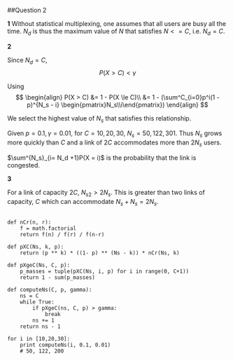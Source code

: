 ##Question 2

**1**
Without statistical multiplexing, one assumes that all users are busy all the time. $N_d$ is thus the maximum value of $N$ that satisfies $N <= C$, i.e. $N_d = C$.

**2**

Since $N_d = C$,
$$P(X > C) < \gamma$$

Using
$$
\begin{align}
P(X > C) &= 1 - P(X \le C)\\
&= 1 - (\sum^C_{i=0}p^i(1 - p)^{N_s - i}
\begin{pmatrix}N_s\\i\end{pmatrix})
\end{align}
$$

We select the highest value of $N_s$ that satisfies this relationship.

Given $p = 0.1, \gamma = 0.01$,
for $C = 10,20,30$, $N_s = 50,  122, 301$. Thus $N_s$ grows more quickly than $C$ and a link of $2C$ accommodates more than $2N_s$ users.

$\sum^{N_s}_{i= N_d +1}P(X = i)$ is the probability that the link is congested.

**3**

For a link of capacity $2C$, $N_{s2} > 2N_s$. This is greater than two links of capacity, $C$ which can accommodate $N_s + N_s = 2N_s$.

```import math

def nCr(n, r):
    f = math.factorial
    return f(n) / f(r) / f(n-r)

def pXC(Ns, k, p):
    return (p ** k) * ((1- p) ** (Ns - k)) * nCr(Ns, k)

def pXgeC(Ns, C, p):
    p_masses = tuple(pXC(Ns, i, p) for i in range(0, C+1))
    return 1 - sum(p_masses)

def computeNs(C, p, gamma):
    ns = C
    while True:
        if pXgeC(ns, C, p) > gamma:
            break
        ns += 1
    return ns - 1

for i in [10,20,30]:
    print computeNs(i, 0.1, 0.01)
	# 50, 122, 200
```
